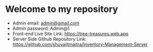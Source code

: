 # Welcome to my repository

- Admin email: admin@gmail.com
- Admin password: Admin@1
- Front-end Live Site Link: https://tree-treasures.web.app
- Server Side Github Repository Link: https://github.com/shuvajitmaitra/Inventory-Management-Server

